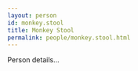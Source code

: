 ```yaml
---
layout: person
id: monkey.stool
title: Monkey Stool
permalink: people/monkey.stool.html
---
```


Person details...